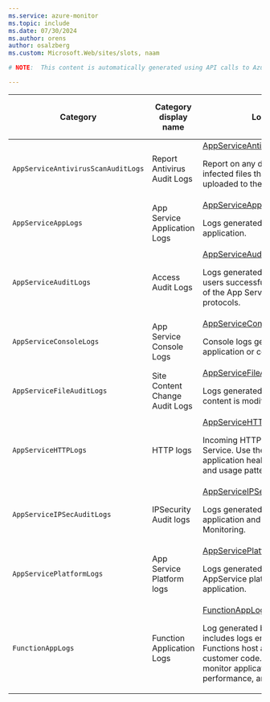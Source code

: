 ```yaml
---
ms.service: azure-monitor
ms.topic: include
ms.date: 07/30/2024
ms.author: orens
author: osalzberg
ms.custom: Microsoft.Web/sites/slots, naam

# NOTE:  This content is automatically generated using API calls to Azure. Any edits made on these files will be overwritten in the next run of the script. 

---
```

  
  
|Category|Category display name| Log table| [Supports basic log plan](/azure/azure-monitor/logs/basic-logs-configure?tabs=portal-1#compare-the-basic-and-analytics-log-data-plans)|[Supports ingestion-time transformation](/azure/azure-monitor/essentials/data-collection-transformations)| Example queries |Costs to export|
|---|---|---|---|---|---|---|
|`AppServiceAntivirusScanAuditLogs` |Report Antivirus Audit Logs |[AppServiceAntivirusScanAuditLogs](/azure/azure-monitor/reference/tables/appserviceantivirusscanauditlogs)<p>Report on any discovered virus or infected files that have been uploaded to their site.|No|Yes||No |
|`AppServiceAppLogs` |App Service Application Logs |[AppServiceAppLogs](/azure/azure-monitor/reference/tables/appserviceapplogs)<p>Logs generated through your application.|No|Yes|[Queries](/azure/azure-monitor/reference/queries/appserviceapplogs)|No |
|`AppServiceAuditLogs` |Access Audit Logs |[AppServiceAuditLogs](/azure/azure-monitor/reference/tables/appserviceauditlogs)<p>Logs generated when publishing users successfully log on via one of the App Service publishing protocols.|No|Yes|[Queries](/azure/azure-monitor/reference/queries/appserviceauditlogs)|No |
|`AppServiceConsoleLogs` |App Service Console Logs |[AppServiceConsoleLogs](/azure/azure-monitor/reference/tables/appserviceconsolelogs)<p>Console logs generated from application or container.|No|Yes|[Queries](/azure/azure-monitor/reference/queries/appserviceconsolelogs)|No |
|`AppServiceFileAuditLogs` |Site Content Change Audit Logs |[AppServiceFileAuditLogs](/azure/azure-monitor/reference/tables/appservicefileauditlogs)<p>Logs generated when app service content is modified.|No|Yes|[Queries](/azure/azure-monitor/reference/queries/appservicefileauditlogs)|No |
|`AppServiceHTTPLogs` |HTTP logs |[AppServiceHTTPLogs](/azure/azure-monitor/reference/tables/appservicehttplogs)<p>Incoming HTTP requests on App Service. Use these logs to monitor application health, performance and usage patterns.|No|Yes|[Queries](/azure/azure-monitor/reference/queries/appservicehttplogs)|No |
|`AppServiceIPSecAuditLogs` |IPSecurity Audit logs |[AppServiceIPSecAuditLogs](/azure/azure-monitor/reference/tables/appserviceipsecauditlogs)<p>Logs generated through your application and pushed to Azure Monitoring.|No|Yes||No |
|`AppServicePlatformLogs` |App Service Platform logs |[AppServicePlatformLogs](/azure/azure-monitor/reference/tables/appserviceplatformlogs)<p>Logs generated through AppService platform for your application.|No|Yes||No |
|`FunctionAppLogs` |Function Application Logs |[FunctionAppLogs](/azure/azure-monitor/reference/tables/functionapplogs)<p>Log generated by Function Apps. It includes logs emitted by the Functions host and logs emitted by customer code. Use these logs to monitor application health, performance, and behavior.|No|Yes|[Queries](/azure/azure-monitor/reference/queries/functionapplogs)|No |